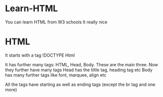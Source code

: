 # Learn-HTML

You can learn HTML from W3 schools 
It really nice

# HTML
It starts with a tag !DOCTYPE Html

It has further many tags: HTML, Head, Body. 
These are the main three. Now they further have many tags 
Head has the tiltle tag, heading tag etc
Body has many further tags like font, marquee, align etc

All the tags have starting as well as ending tags
(except the br tag and one more)


